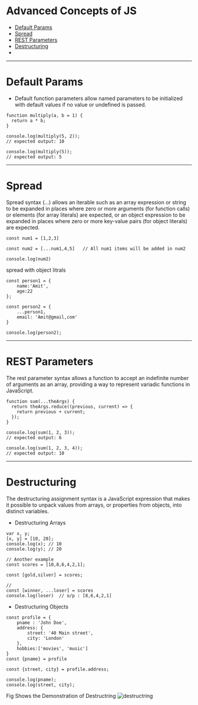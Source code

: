 # Advanced Concepts of JS

- [Default Params](#default-params)
- [Spread](#spread)
- [REST Parameters](#rest-parameters)
- [Destructuring](#destructuring)
- 


---
# Default Params

- Default function parameters allow named parameters to be initialized with default values if no value or undefined is passed.
```
function multiply(a, b = 1) {
  return a * b;
}

console.log(multiply(5, 2));
// expected output: 10

console.log(multiply(5));
// expected output: 5
```
---

# Spread 

Spread syntax (...) allows an iterable such as an array expression or string to be expanded in places where zero or more arguments (for function calls) or elements (for array literals) are expected, or an object expression to be expanded in places where zero or more key-value pairs (for object literals) are expected.
```
const num1 = [1,2,3]

const num2 = [...num1,4,5]   // All num1 items will be added in num2

console.log(num2)
```
spread with object litrals
```
const person1 = {
    name:'Amit',
    age:22
};

const person2 = {
    ...person1,
    email: 'Amit@gmail,com'
}

console.log(person2);
```
---

# REST Parameters

The rest parameter syntax allows a function to accept an indefinite number of arguments as an array, providing a way to represent variadic functions in JavaScript.
```
function sum(...theArgs) {
  return theArgs.reduce((previous, current) => {
    return previous + current;
  });
}

console.log(sum(1, 2, 3));
// expected output: 6

console.log(sum(1, 2, 3, 4));
// expected output: 10
```

---
# Destructuring 
The destructuring assignment syntax is a JavaScript expression that makes it possible to unpack values from arrays, or properties from objects, into distinct variables.

- Destructuring Arrays
```
var x, y;
[x, y] = [10, 20];
console.log(x); // 10
console.log(y); // 20

// Another example 
const scores = [10,8,6,4,2,1];

const [gold,silver] = scores;

// 
const [winner, ...loser] = scores
console.log(loser)  // o/p : [8,6,4,2,1]
```


- Destructuring Objects
```
const profile = {
    pname : 'John Doe',
    address: {
        street: '40 Main street',
        city: 'London'
    },
    hobbies:['movies', 'music']
}
const {pname} = profile

const {street, city} = profile.address;

console.log(pname);
console.log(street, city);
```
Fig Shows the Demonstration of Destructring
![destructring](https://user-images.githubusercontent.com/62838567/143562460-fb824cb6-bcc2-4bd6-b375-5f8e3bb2e41e.png)


